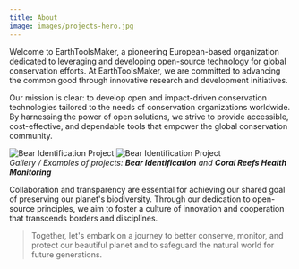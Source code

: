 ```yaml
---
title: About
image: images/projects-hero.jpg
---
```


Welcome to EarthToolsMaker, a pioneering European-based organization
dedicated to leveraging and developing open-source technology for
global conservation efforts. At EarthToolsMaker, we are committed to
advancing the common good through innovative research and development
initiatives.

Our mission is clear: to develop open and impact-driven conservation
technologies tailored to the needs of conservation organizations
worldwide. By harnessing the power of open solutions, we strive to
provide accessible, cost-effective, and dependable tools that empower
the global conservation community.

<div class="gallery-box">
  <div class="gallery">
    <img src="/images/about/bearidentification.png" loading="lazy" alt="Bear Identification Project">
    <img src="/images/about/bearidentification.png" loading="lazy" alt="Bear Identification Project">
  </div>
  <em>Gallery / Examples of projects: <b>Bear Identification</b> and <b>Coral Reefs Health Monitoring</b></em>
</div>

Collaboration and transparency are essential for achieving our shared
goal of preserving our planet's biodiversity. Through our dedication to
open-source principles, we aim to foster a culture of innovation and
cooperation that transcends borders and disciplines.

> Together, let's embark on a journey to better conserve, monitor, and
> protect our beautiful planet and to safeguard the
> natural world for future generations.
